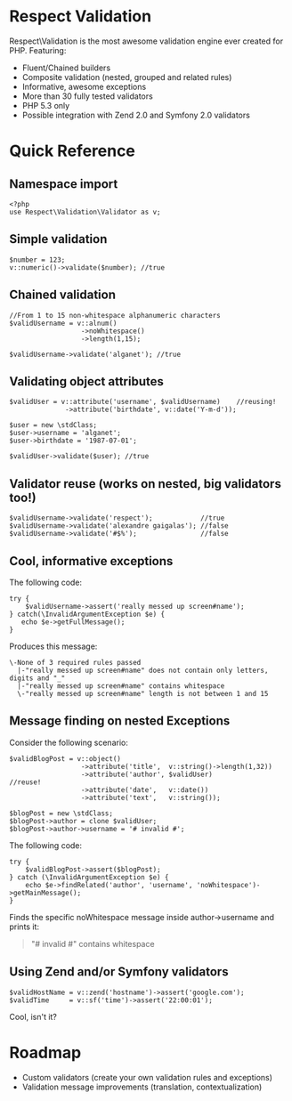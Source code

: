 Respect Validation
==================

Respect\Validation is the most awesome validation engine ever created for PHP. Featuring:

- Fluent/Chained builders
- Composite validation (nested, grouped and related rules)
- Informative, awesome exceptions
- More than 30 fully tested validators
- PHP 5.3 only
- Possible integration with Zend 2.0 and Symfony 2.0 validators

Quick Reference
===============

Namespace import
----------------

    <?php
    use Respect\Validation\Validator as v;

Simple validation
-----------------

    $number = 123;
    v::numeric()->validate($number); //true

Chained validation
------------------

    //From 1 to 15 non-whitespace alphanumeric characters 
    $validUsername = v::alnum()
                      ->noWhitespace()
                      ->length(1,15);

    $validUsername->validate('alganet'); //true

Validating object attributes
----------------------------
    
    $validUser = v::attribute('username', $validUsername)    //reusing!
                  ->attribute('birthdate', v::date('Y-m-d'));

    $user = new \stdClass;
    $user->username = 'alganet';
    $user->birthdate = '1987-07-01';

    $validUser->validate($user); //true

Validator reuse (works on nested, big validators too!)
------------------------------------------------------

    $validUsername->validate('respect');            //true
    $validUsername->validate('alexandre gaigalas'); //false 
    $validUsername->validate('#$%');                //false 

Cool, informative exceptions
----------------------------

The following code:

    try {
        $validUsername->assert('really messed up screen#name');
    } catch(\InvalidArgumentException $e) {
       echo $e->getFullMessage();
    }

Produces this message:

    \-None of 3 required rules passed
      |-"really messed up screen#name" does not contain only letters, digits and "_"
      |-"really messed up screen#name" contains whitespace
      \-"really messed up screen#name" length is not between 1 and 15

Message finding on nested Exceptions
------------------------------------

Consider the following scenario:

    $validBlogPost = v::object()
                      ->attribute('title',  v::string()->length(1,32))
                      ->attribute('author', $validUser)                 //reuse!
                      ->attribute('date',   v::date())
                      ->attribute('text',   v::string());

    $blogPost = new \stdClass;
    $blogPost->author = clone $validUser;
    $blogPost->author->username = '# invalid #';

The following code:

    try {
        $validBlogPost->assert($blogPost);
    } catch (\InvalidArgumentException $e) {
        echo $e->findRelated('author', 'username', 'noWhitespace')->getMainMessage();
    }

Finds the specific noWhitespace message inside author->username and prints it:

>"# invalid #" contains whitespace

Using Zend and/or Symfony validators
------------------------------------

    $validHostName = v::zend('hostname')->assert('google.com');
    $validTime     = v::sf('time')->assert('22:00:01');
 
Cool, isn't it?

Roadmap
=======

- Custom validators (create your own validation rules and exceptions)
- Validation message improvements (translation, contextualization)


